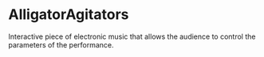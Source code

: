 # AlligatorAgitators
Interactive piece of electronic music that allows the audience to control the parameters of the performance.
